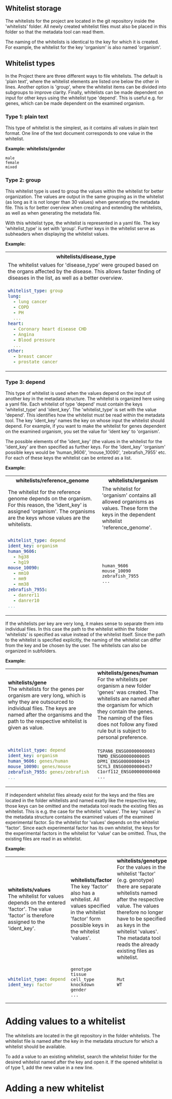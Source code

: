 ## Whitelist storage

The whitelists for the project are located in the git repository inside the 'whitelists' folder. All newly created whitelist files must also be placed in this folder so that the metadata tool can read them.

The naming of the whitelists is identical to the key for which it is created. For example, the whitelist for the key 'organism' is also named 'organism'. 

## Whitelist types

In the Project there are three different ways to file whitelists. The default is 'plain text', where the whitelist elements are listed one below the other in lines.
Another option is 'group', where the whitelist items can be divided into subgroups to improve clarity.
Finally, whitelists can be made dependent on input for other keys using the whitelist type 'depend'. This is useful e.g. for genes, which can be made dependent on the examined organism.

### Type 1: plain text

This type of whitelist is the simplest, as it contains all values in plain text format. One line of the text document corresponds to one value in the whitelist.

__Example: whitelists/gender__
```text
male
female
mixed
```

### Type 2: group

This whitelist type is used to group the values within the whitelist for better organization. The values are output in the same grouping as in the whitelist (as long as it is not longer than 30 values) when generating the metadata file. This is for better overview when creating and extending the whitelists, as well as when generating the metadata file. 

With this whitelist type, the whitelist is represented in a yaml file. The key 'whitelist_type' is set with 'group'. Further keys in the whitelist serve as subheaders when displaying the whitelist values.

__Example:__

<table>
<tr>
<th>
whitelists/disease_type
</th>
</tr>
<tr>
<td> 
<div>
The whitelist values for 'disease_type' were grouped based on the organs affected by the disease. This allows faster finding of diseases in the list, as well as a better overview.
</div>
</td> 
</tr>
<tr>
<td>

```yaml
whitelist_type: group
lung:
  - lung cancer
  - COPD
  - PH
  ...
heart:
  - Coronary heart disease CHD
  - Angina
  - Blood pressure
  ...
other:
  - breast cancer
  - prostate cancer
```

</td>
</tr>
</table>



### Type 3: depend

This type of whitelist is used when the values depend on the input of another key in the metadata structure. 
The whitelist is organized here using a yaml file. Each whitelist of type 'depend' must contain the keys 'whitelist_type' and 'ident_key'.
The 'whitelist_type' is set with the value 'depend'. This identifies how the whitelist must be read within the metadata tool.
The key 'ident_key' names the key on whose input the whitelist should depend. For example, if you want to make the whitelist for genes dependent on the examined organism, you set the value for 'ident key' to 'organism'.

The possible elements of the 'ident_key' (the values in the whitelist for the 'ident_key' are then specified as further keys. For the 'ident_key' 'organism' possible keys would be 'human_9606', 'mouse_10090', 'zebrafish_7955' etc. For each of these keys the whitelist can be entered as a list.

__Example:__

<table>
<tr>
<th>
whitelists/reference_genome
</th>
<th>
whitelists/organism
</th>
</tr>
<tr>
<td> 
<div>
The whitelist for the reference genome depends on the organism.
For this reason, the 'ident_key' is assigned 'organism'. The organisms are the keys whose values are the whitelists.
</div>
</td> 
<td> 
<div>
The whitelist for 'organism' contains all allowed organisms as values. 
These form the keys in the dependent whitelist 'reference_genome'.
</div>
</td>
</tr>
<tr>
<td>

```yaml
whitelist_type: depend
ident_key: organism
human_9606:
  - hg38
  - hg19
mouse_10090:
  - mm10
  - mm9
  - mm38
zebrafish_7955:
  - danrer11
  - danrer10
...
```

</td>
<td>

```text
human_9606
mouse_10090
zebrafish_7955
...
```
</td>
</tr>
</table>


If the whitelists per key are very long, it makes sense to separate them into individual files. In this case the path to the whitelist within the folder 'whitelists' is specified as value instead of the whitelist itself. Since the path to the whitelist is specified explicitly, the naming of the whitelist can differ from the key and be chosen by the user. The whitelists can also be organized in subfolders.

__Example:__


<table>
<tr>
<td> 
<b>whitelists/gene</b><br>The whitelists for the genes per organism are very long, which is why they are outsourced to individual files. The keys are named after the organisms and the path to the respective whitelist is given as value. 
</td> 
<td> 
<b>whitelists/genes/human</b><br>For the whitelists per organism a new folder 'genes' was created. The whitelists are named after the organism for which they contain the genes. The naming of the files does not follow any fixed rule but is subject to personal preference. 
</td>
</tr>
<tr>
<td>

```yaml
whitelist_type: depend
ident_key: organism
human_9606: genes/human
mouse_10090: genes/mouse
zebrafish_7955: genes/zebrafish
...
```

</td>
<td>

```text
TSPAN6_ENSG00000000003
TNMD_ENSG00000000005
DPM1_ENSG00000000419
SCYL3_ENSG00000000457
C1orf112_ENSG00000000460
...
```
</td>
</tr>
</table>

If independent whitelist files already exist for the keys and the files are located in the folder whitelists and named exatly like the respective key, those keys can be omitted and the metadata tool reads the existing files as whitelist. This is e.g. the case for the whitelist 'values'. The key 'values' in the metadata structure contains the examined values of the examined experimental factor. So the whitelist for 'values' depends on the whitelist 'factor'. Since each experimental factor has its own whitelist, the keys for the experimental factors in the whitelist for 'value' can be omitted. Thus, the existing files are read in as whitelist.

__Example:__


<table>
<tr>
<td> 
<b>whitelists/values</b><br>The whitelist for values depends on the entered 'factor'. The value 'factor' is therefore assigned to the 'ident_key'.
</td> 
<td> 
<b>whitelists/factor</b><br>The key 'factor' also has a whitelist. All values specified in the whitelist 'factor' form possible keys in the whitelist 'values'.
</td>
<td> 
<b>whitelists/genotype</b><br>For the values in the whitelist 'factor' (e.g. genotype) there are separate whitelists named after the respective value. The values therefore no longer have to be specified as keys in the whitelist 'values'. The metadata tool reads the already existing files as whitelist.
</td> 
</tr>
<tr>
<td>

```yaml
whitelist_type: depend
ident_key: factor
```

</td>
<td>

```text
genotype
tissue
cell_type
knockdown
gender
...
```
</td>

<td>

```text
Mut
WT
```
</td>
</tr>
</table>


# Adding values to a whitelist

The whitelists are located in the git repository in the folder whitelists. The whitelist file is named after the key in the metadata structure for which a whitelist should be available. 

To add a value to an existing whitelist, search the whitelist folder for the desired whitelist named after the key and open it.
If the opened whitelist is of type 1, add the new value in a new line.

# Adding a new whitelist
